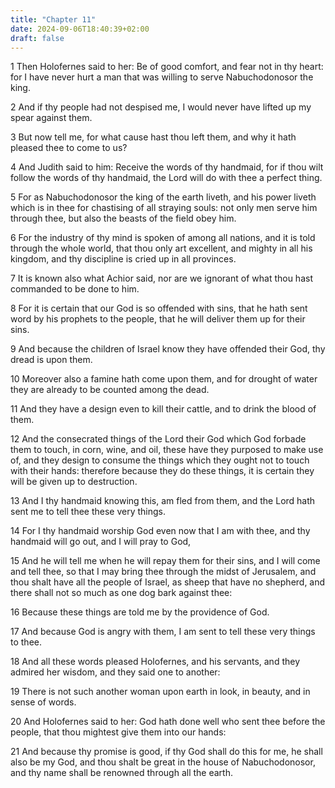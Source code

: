 ```yaml
---
title: "Chapter 11"
date: 2024-09-06T18:40:39+02:00
draft: false
---
```




1 Then Holofernes said to her: Be of good comfort, and fear not in thy heart: for I have never hurt a man that was willing to serve Nabuchodonosor the king.

2 And if thy people had not despised me, I would never have lifted up my spear against them.

3 But now tell me, for what cause hast thou left them, and why it hath pleased thee to come to us?

4 And Judith said to him: Receive the words of thy handmaid, for if thou wilt follow the words of thy handmaid, the Lord will do with thee a perfect thing.

5 For as Nabuchodonosor the king of the earth liveth, and his power liveth which is in thee for chastising of all straying souls: not only men serve him through thee, but also the beasts of the field obey him.

6 For the industry of thy mind is spoken of among all nations, and it is told through the whole world, that thou only art excellent, and mighty in all his kingdom, and thy discipline is cried up in all provinces.

7 It is known also what Achior said, nor are we ignorant of what thou hast commanded to be done to him.

8 For it is certain that our God is so offended with sins, that he hath sent word by his prophets to the people, that he will deliver them up for their sins.

9 And because the children of Israel know they have offended their God, thy dread is upon them.

10 Moreover also a famine hath come upon them, and for drought of water they are already to be counted among the dead.

11 And they have a design even to kill their cattle, and to drink the blood of them.

12 And the consecrated things of the Lord their God which God forbade them to touch, in corn, wine, and oil, these have they purposed to make use of, and they design to consume the things which they ought not to touch with their hands: therefore because they do these things, it is certain they will be given up to destruction.

13 And I thy handmaid knowing this, am fled from them, and the Lord hath sent me to tell thee these very things.

14 For I thy handmaid worship God even now that I am with thee, and thy handmaid will go out, and I will pray to God,

15 And he will tell me when he will repay them for their sins, and I will come and tell thee, so that I may bring thee through the midst of Jerusalem, and thou shalt have all the people of Israel, as sheep that have no shepherd, and there shall not so much as one dog bark against thee:

16 Because these things are told me by the providence of God.

17 And because God is angry with them, I am sent to tell these very things to thee.

18 And all these words pleased Holofernes, and his servants, and they admired her wisdom, and they said one to another:

19 There is not such another woman upon earth in look, in beauty, and in sense of words.

20 And Holofernes said to her: God hath done well who sent thee before the people, that thou mightest give them into our hands:

21 And because thy promise is good, if thy God shall do this for me, he shall also be my God, and thou shalt be great in the house of Nabuchodonosor, and thy name shall be renowned through all the earth.

